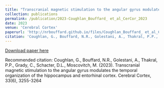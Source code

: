 ```yaml
---
title: "Transcranial magnetic stimulation to the angular gyrus modulates the temporal organization of the hippocampus and entorhinal cortex"
collection: publications
permalink: /publication/2023-Coughlan_Bouffard_ et_al_CerCor_2023
date: 2023
venue: 'Cerebral Cortex'
paperurl: 'http://nrbouffard.github.io/files/Coughlan_Bouffard_ et_al_CerCor_2023.pdf'
citation: 'Coughlan, G., Bouffard, N.R., Golestani, A., Thakral, P.P., Grady, C., Schacter, D.L., Moscovitch, M. (2023). Transcranial magnetic stimulation to the angular gyrus modulates the temporal organization of the hippocampus and entorhinal cortex. Cerebral Cortex, 33(6), 3255-3264'
---
```


<a href='http://nrbouffard.github.io/files/Coughlan_Bouffard_ et_al_CerCor_2023.pdf'>Download paper here</a>

Recommended citation: Coughlan, G., Bouffard, N.R., Golestani, A., Thakral, P.P., Grady, C., Schacter, D.L., Moscovitch, M. (2023). Transcranial magnetic stimulation to the angular gyrus modulates the temporal organization of the hippocampus and entorhinal cortex. Cerebral Cortex, 33(6), 3255-3264